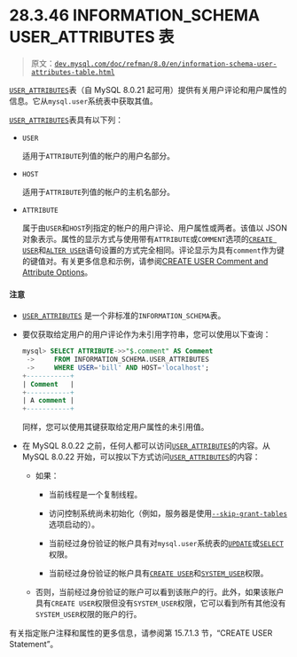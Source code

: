 # 28.3.46 INFORMATION_SCHEMA USER_ATTRIBUTES 表

> 原文：[`dev.mysql.com/doc/refman/8.0/en/information-schema-user-attributes-table.html`](https://dev.mysql.com/doc/refman/8.0/en/information-schema-user-attributes-table.html)

[`USER_ATTRIBUTES`](https://dev.mysql.com/doc/refman/8.0/en/information-schema-user-attributes-table.html)表（自 MySQL 8.0.21 起可用）提供有关用户评论和用户属性的信息。它从`mysql.user`系统表中获取其值。

[`USER_ATTRIBUTES`](https://dev.mysql.com/doc/refman/8.0/en/information-schema-user-attributes-table.html)表具有以下列：

+   `USER`

    适用于`ATTRIBUTE`列值的帐户的用户名部分。

+   `HOST`

    适用于`ATTRIBUTE`列值的帐户的主机名部分。

+   `ATTRIBUTE`

    属于由`USER`和`HOST`列指定的帐户的用户评论、用户属性或两者。该值以 JSON 对象表示。属性的显示方式与使用带有`ATTRIBUTE`或`COMMENT`选项的[`CREATE USER`](https://dev.mysql.com/doc/refman/8.0/en/create-user.html)和[`ALTER USER`](https://dev.mysql.com/doc/refman/8.0/en/alter-user.html)语句设置的方式完全相同。评论显示为具有`comment`作为键的键值对。有关更多信息和示例，请参阅[CREATE USER Comment and Attribute Options](https://dev.mysql.com/doc/refman/8.0/en/create-user.html#create-user-comments-attributes)。

#### 注意

+   [`USER_ATTRIBUTES`](https://dev.mysql.com/doc/refman/8.0/en/information-schema-user-attributes-table.html) 是一个非标准的`INFORMATION_SCHEMA`表。

+   要仅获取给定用户的用户评论作为未引用字符串，您可以使用以下查询：

    ```sql
    mysql> SELECT ATTRIBUTE->>"$.comment" AS Comment
     ->     FROM INFORMATION_SCHEMA.USER_ATTRIBUTES
     ->     WHERE USER='bill' AND HOST='localhost';
    +-----------+
    | Comment   |
    +-----------+
    | A comment |
    +-----------+
    ```

    同样，您可以使用其键获取给定用户属性的未引用值。

+   在 MySQL 8.0.22 之前，任何人都可以访问[`USER_ATTRIBUTES`](https://dev.mysql.com/doc/refman/8.0/en/information-schema-user-attributes-table.html)的内容。从 MySQL 8.0.22 开始，可以按以下方式访问[`USER_ATTRIBUTES`](https://dev.mysql.com/doc/refman/8.0/en/information-schema-user-attributes-table.html)的内容：

    +   如果：

        +   当前线程是一个复制线程。

        +   访问控制系统尚未初始化（例如，服务器是使用[`--skip-grant-tables`](https://dev.mysql.com/doc/refman/8.0/en/server-options.html#option_mysqld_skip-grant-tables)选项启动的）。

        +   当前经过身份验证的帐户具有对`mysql.user`系统表的[`UPDATE`](https://dev.mysql.com/doc/refman/8.0/en/privileges-provided.html#priv_update)或[`SELECT`](https://dev.mysql.com/doc/refman/8.0/en/privileges-provided.html#priv_select)权限。

        +   当前经过身份验证的帐户具有[`CREATE USER`](https://dev.mysql.com/doc/refman/8.0/en/privileges-provided.html#priv_create-user)和[`SYSTEM_USER`](https://dev.mysql.com/doc/refman/8.0/en/privileges-provided.html#priv_system-user)权限。

    +   否则，当前经过身份验证的账户可以看到该账户的行。此外，如果该账户具有`CREATE USER`权限但没有`SYSTEM_USER`权限，它可以看到所有其他没有`SYSTEM_USER`权限的账户的行。

有关指定账户注释和属性的更多信息，请参阅第 15.7.1.3 节，“CREATE USER Statement”。
